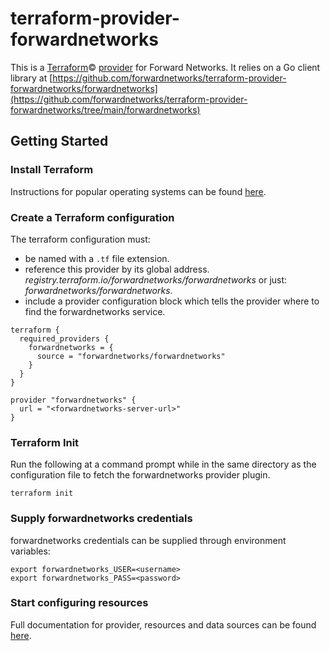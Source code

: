 # terraform-provider-forwardnetworks

This is a [Terraform](https://www.terraform.io)©
[provider](https://developer.hashicorp.com/terraform/language/providers?page=providers)
for Forward Networks. It relies on a Go client library at [https://github.com/forwardnetworks/terraform-provider-forwardnetworks/forwardnetworks](https://github.com/forwardnetworks/terraform-provider-forwardnetworks/tree/main/forwardnetworks)

## Getting Started

### Install Terraform

Instructions for popular operating systems can be found [here](https://developer.hashicorp.com/terraform/tutorials/aws-get-started/install-cli).

### Create a Terraform configuration

The terraform configuration must:
- be named with a `.tf` file extension.
- reference this provider by its global address.
  *registry.terraform.io/forwardnetworks/forwardnetworks* or just: *forwardnetworks/forwardnetworks*.
- include a provider configuration block which tells the provider where to
find the forwardnetworks service.

```hcl
terraform {
  required_providers {
    forwardnetworks = {
      source = "forwardnetworks/forwardnetworks"
    }
  }
}

provider "forwardnetworks" {
  url = "<forwardnetworks-server-url>"
}
```

### Terraform Init

Run the following at a command prompt while in the same directory as the
configuration file to fetch the forwardnetworks provider plugin.
```shell
terraform init
```

### Supply forwardnetworks credentials
forwardnetworks credentials can be supplied through environment variables:
```shell
export forwardnetworks_USER=<username>
export forwardnetworks_PASS=<password>
```

### Start configuring resources

Full documentation for provider, resources and data sources can be found
[here](https://registry.terraform.io/providers/forwardnetworks/forwardnetworks/latest/docs).
